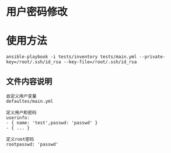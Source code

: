 # 用户密码修改

# 使用方法
```
ansible-playbook -i tests/inventory tests/main.yml --private-key=/root/.ssh/id_rsa --key-file=/root/.ssh/id_rsa 
```

## 文件内容说明
```
自定义用户变量
defaultes/main.yml

定义用户和密码
userinfo:
- { name: 'test',passwd: 'passwd' }
- { ... }

定义root密码
rootpasswd: 'passwd'
```
